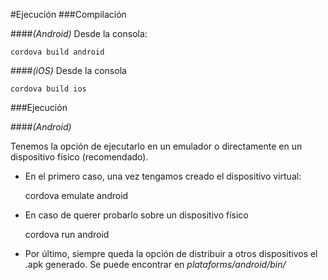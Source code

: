 #Ejecución
###Compilación


####*(Android)* 
Desde la consola:


    cordova build android
    
####*(iOS)* Desde la consola 


    cordova build ios
  
  
 ###Ejecución
 
####*(Android)* 

Tenemos la opción de ejecutarlo en un emulador o directamente en un dispositivo físico (recomendado). 
             
* En el primero caso, una vez tengamos creado el dispositivo virtual:
    
         
    cordova emulate android

* En caso de querer probarlo sobre un dispositivo físico

    cordova run android

* Por último, siempre queda la opción de distribuir a otros dispositivos el .apk generado. Se puede encontrar en *plataforms/android/bin/*
